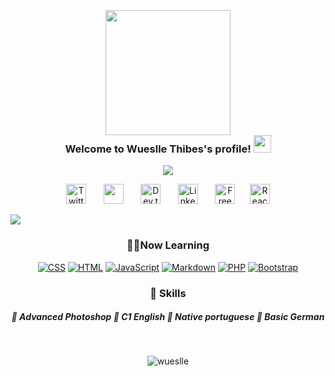 
<h3 align="center">
  <br> <img src="https://i.pinimg.com/originals/e6/7b/09/e67b0985c1c7daad19fd7a05ef4532b2.gif" width="200"> </br>
  Welcome to Wueslle Thibes's profile!
  <img src="https://media.giphy.com/media/hvRJCLFzcasrR4ia7z/giphy.gif" width="28">
</h3>

<!-- Typing SVG by DenverCoder1 - https://github.com/DenverCoder1/readme-typing-svg -->
<p align="center">
  <a href="https://github.com/DenverCoder1/readme-typing-svg"><img src="https://readme-typing-svg.herokuapp.com/?lines=Studying%20web%20and%20app%20development;Experience%20in%20Psychology%20;Always%20willing%20to%20learn%20new%20stuff;%20thx%20for%20visiting!&font=Fira%20Code&center=true&width=440&height=45&color=6fa8dc&vCenter=true&size=22"></a>
</p>

<!-- Social icons section -->
<p align="center">
  <a href="https://twitter.com/tswueslle"><img width="32px" alt="Twitter" title="Twitter" src="https://i.imgur.com/GjwpjhF.png"/></a>
  &#8287;&#8287;&#8287;&#8287;&#8287;
  <a href="https://discordapp.com/users/268556669301030914u" alt="Contact me on discord"><img width="32px" src="https://i.imgur.com/vswd3TR.png"/></a>
  &#8287;&#8287;&#8287;&#8287;&#8287;
  <a href="https://dev.to/wueslle"><img width="32px" alt="Dev.to" title="Wueslle Dev.to" src="https://i.imgur.com/16cW5NL.png"></a>
  &#8287;&#8287;&#8287;&#8287;&#8287;
  <a href="https://www.linkedin.com/in/wueslle/"><img width="32px" alt="LinkedIn" title="Wueslle LinkedIn" src="https://i.imgur.com/oiV233X.png"></a>
  &#8287;&#8287;&#8287;&#8287;&#8287;
  <a href="https://github.com/arthurspk/guiadevbrasil"><img width="32px" alt="Free Stuff" title="Free dev guide" src="https://i.imgur.com/v5mWfOZ.png"/></a>&#8287;&#8287;&#8287;&#8287;&#8287;
   <a href="mailto:wuesllets@gmail.com"><img width="32px" alt="Reach me" title="Wueslle Email" src="https://i.imgur.com/KirvRXi.png"/></a> 
</p>

<img src="https://i0.wp.com/jornal.usp.br/wp-content/uploads/2019/04/Data-Science-Graphic-2.png?fit=8106%2C625&ssl=1">

<h3 align="center"> 👨‍💻Now Learning </h3>

<!-- Some badges are from https://github.com/Ileriayo/markdown-badges -->

<p align="center">
    <a href="https://github.com/search?q=user%3ADenverCoder1+language%3Acss"><img alt="CSS" src="https://img.shields.io/badge/CSS-1572B6.svg?logo=css3&logoColor=white"></a>
    <a href="https://github.com/search?q=user%3ADenverCoder1+language%3Ahtml"><img alt="HTML" src="https://img.shields.io/badge/HTML-E34F26.svg?logo=html5&logoColor=white"></a>
    <a href="https://github.com/search?q=user%3ADenverCoder1+language%3Ajavascript"><img alt="JavaScript" src="https://img.shields.io/badge/JavaScript-F7DF1E.svg?logo=javascript&logoColor=black"></a>
    <a href="https://github.com/search?q=user%3ADenverCoder1+language%3Amarkdown"><img alt="Markdown" src="https://img.shields.io/badge/Markdown-000000.svg?logo=markdown&logoColor=white"></a>
    <a href="https://github.com/search?q=user%3ADenverCoder1+language%3Aphp"><img alt="PHP" src="https://img.shields.io/badge/PHP-777BB4.svg?logo=php&logoColor=white"></a>
   <a href="#"><img alt="Bootstrap" src="https://img.shields.io/badge/Bootstrap-7952B3.svg?logo=bootstrap&logoColor=white"></a>
    
</p>



<h3 align="center"> 🧠 Skills </h3>
<h5 align="center">
🎈 Advanced Photoshop 
🎈 C1 English
🎈 Native portuguese 
🎈 Basic German </br>
</h5>

<br>
   <p align="center"> <img src="https://komarev.com/ghpvc/?username=wueslle&label=Profile%20views&style=flat&theme=react" alt="wueslle" /> </p>
  <br>
<br/>
